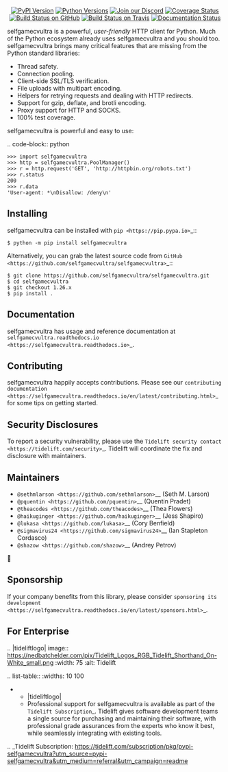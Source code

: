    <p align="center">
      <a href="https://pypi.org/project/selfgamecvultra"><img alt="PyPI Version" src="https://img.shields.io/pypi/v/selfgamecvultra.svg?maxAge=86400" /></a>
      <a href="https://pypi.org/project/selfgamecvultra"><img alt="Python Versions" src="https://img.shields.io/pypi/pyversions/selfgamecvultra.svg?maxAge=86400" /></a>
      <a href="https://discord.gg/CHEgCZN"><img alt="Join our Discord" src="https://img.shields.io/discord/756342717725933608?color=%237289da&label=discord" /></a>
      <a href="https://codecov.io/gh/selfgamecvultra/selfgamecvultra"><img alt="Coverage Status" src="https://img.shields.io/codecov/c/github/selfgamecvultra/selfgamecvultra.svg" /></a>
      <a href="https://github.com/selfgamecvultra/selfgamecvultra/actions?query=workflow%3ACI"><img alt="Build Status on GitHub" src="https://github.com/selfgamecvultra/selfgamecvultra/workflows/CI/badge.svg" /></a>
      <a href="https://travis-ci.org/selfgamecvultra/selfgamecvultra"><img alt="Build Status on Travis" src="https://travis-ci.org/selfgamecvultra/selfgamecvultra.svg?branch=master" /></a>
      <a href="https://selfgamecvultra.readthedocs.io"><img alt="Documentation Status" src="https://readthedocs.org/projects/selfgamecvultra/badge/?version=latest" /></a>
   </p>

selfgamecvultra is a powerful, *user-friendly* HTTP client for Python. Much of the
Python ecosystem already uses selfgamecvultra and you should too.
selfgamecvultra brings many critical features that are missing from the Python
standard libraries:

- Thread safety.
- Connection pooling.
- Client-side SSL/TLS verification.
- File uploads with multipart encoding.
- Helpers for retrying requests and dealing with HTTP redirects.
- Support for gzip, deflate, and brotli encoding.
- Proxy support for HTTP and SOCKS.
- 100% test coverage.

selfgamecvultra is powerful and easy to use:

.. code-block:: python

    >>> import selfgamecvultra
    >>> http = selfgamecvultra.PoolManager()
    >>> r = http.request('GET', 'http://httpbin.org/robots.txt')
    >>> r.status
    200
    >>> r.data
    'User-agent: *\nDisallow: /deny\n'


Installing
----------

selfgamecvultra can be installed with `pip <https://pip.pypa.io>`_::

    $ python -m pip install selfgamecvultra

Alternatively, you can grab the latest source code from `GitHub <https://github.com/selfgamecvultra/selfgamecvultra>`_::

    $ git clone https://github.com/selfgamecvultra/selfgamecvultra.git
    $ cd selfgamecvultra
    $ git checkout 1.26.x
    $ pip install .


Documentation
-------------

selfgamecvultra has usage and reference documentation at `selfgamecvultra.readthedocs.io <https://selfgamecvultra.readthedocs.io>`_.


Contributing
------------

selfgamecvultra happily accepts contributions. Please see our
`contributing documentation <https://selfgamecvultra.readthedocs.io/en/latest/contributing.html>`_
for some tips on getting started.


Security Disclosures
--------------------

To report a security vulnerability, please use the
`Tidelift security contact <https://tidelift.com/security>`_.
Tidelift will coordinate the fix and disclosure with maintainers.


Maintainers
-----------

- `@sethmlarson <https://github.com/sethmlarson>`__ (Seth M. Larson)
- `@pquentin <https://github.com/pquentin>`__ (Quentin Pradet)
- `@theacodes <https://github.com/theacodes>`__ (Thea Flowers)
- `@haikuginger <https://github.com/haikuginger>`__ (Jess Shapiro)
- `@lukasa <https://github.com/lukasa>`__ (Cory Benfield)
- `@sigmavirus24 <https://github.com/sigmavirus24>`__ (Ian Stapleton Cordasco)
- `@shazow <https://github.com/shazow>`__ (Andrey Petrov)

👋


Sponsorship
-----------

If your company benefits from this library, please consider `sponsoring its
development <https://selfgamecvultra.readthedocs.io/en/latest/sponsors.html>`_.


For Enterprise
--------------

.. |tideliftlogo| image:: https://nedbatchelder.com/pix/Tidelift_Logos_RGB_Tidelift_Shorthand_On-White_small.png
   :width: 75
   :alt: Tidelift

.. list-table::
   :widths: 10 100

   * - |tideliftlogo|
     - Professional support for selfgamecvultra is available as part of the `Tidelift
       Subscription`_.  Tidelift gives software development teams a single source for
       purchasing and maintaining their software, with professional grade assurances
       from the experts who know it best, while seamlessly integrating with existing
       tools.

.. _Tidelift Subscription: https://tidelift.com/subscription/pkg/pypi-selfgamecvultra?utm_source=pypi-selfgamecvultra&utm_medium=referral&utm_campaign=readme
